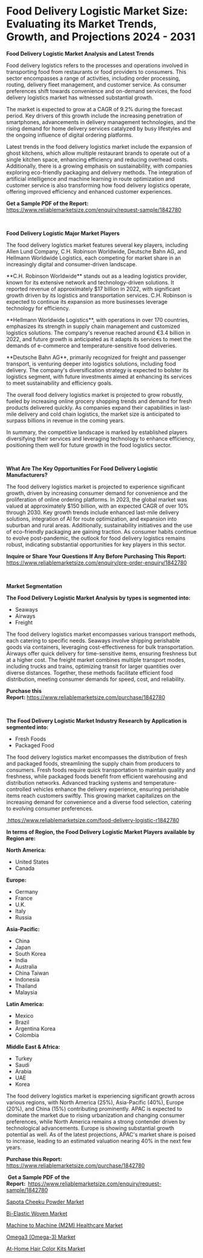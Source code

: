 <p><h1>Food Delivery Logistic Market Size: Evaluating its Market Trends, Growth, and Projections 2024 - 2031</h1></p><p><strong>Food Delivery Logistic Market Analysis and Latest Trends</strong></p>
<p><p>Food delivery logistics refers to the processes and operations involved in transporting food from restaurants or food providers to consumers. This sector encompasses a range of activities, including order processing, routing, delivery fleet management, and customer service. As consumer preferences shift towards convenience and on-demand services, the food delivery logistics market has witnessed substantial growth.</p><p>The market is expected to grow at a CAGR of 9.2% during the forecast period. Key drivers of this growth include the increasing penetration of smartphones, advancements in delivery management technologies, and the rising demand for home delivery services catalyzed by busy lifestyles and the ongoing influence of digital ordering platforms. </p><p>Latest trends in the food delivery logistics market include the expansion of ghost kitchens, which allow multiple restaurant brands to operate out of a single kitchen space, enhancing efficiency and reducing overhead costs. Additionally, there is a growing emphasis on sustainability, with companies exploring eco-friendly packaging and delivery methods. The integration of artificial intelligence and machine learning in route optimization and customer service is also transforming how food delivery logistics operate, offering improved efficiency and enhanced customer experiences.</p></p>
<p><strong>Get a Sample PDF of the Report:&nbsp;</strong> <a href="https://www.reliablemarketsize.com/enquiry/request-sample/1842780?utm_campaign=1550&utm_medium=2&utm_source=Github&utm_content=ia&utm_term=19102024&utm_id=food-delivery-logistic">https://www.reliablemarketsize.com/enquiry/request-sample/1842780</a></p>
<p>&nbsp;</p>
<p><strong>Food Delivery Logistic Major Market Players</strong></p>
<p><p>The food delivery logistics market features several key players, including Allen Lund Company, C.H. Robinson Worldwide, Deutsche Bahn AG, and Hellmann Worldwide Logistics, each competing for market share in an increasingly digital and consumer-driven landscape.</p><p>**C.H. Robinson Worldwide** stands out as a leading logistics provider, known for its extensive network and technology-driven solutions. It reported revenue of approximately $17 billion in 2022, with significant growth driven by its logistics and transportation services. C.H. Robinson is expected to continue its expansion as more businesses leverage technology for efficiency.</p><p>**Hellmann Worldwide Logistics**, with operations in over 170 countries, emphasizes its strength in supply chain management and customized logistics solutions. The company's revenue reached around €3.4 billion in 2022, and future growth is anticipated as it adapts its services to meet the demands of e-commerce and temperature-sensitive food deliveries.</p><p>**Deutsche Bahn AG**, primarily recognized for freight and passenger transport, is venturing deeper into logistics solutions, including food delivery. The company's diversification strategy is expected to bolster its logistics segment, with future investments aimed at enhancing its services to meet sustainability and efficiency goals.</p><p>The overall food delivery logistics market is projected to grow robustly, fueled by increasing online grocery shopping trends and demand for fresh products delivered quickly. As companies expand their capabilities in last-mile delivery and cold chain logistics, the market size is anticipated to surpass billions in revenue in the coming years. </p><p>In summary, the competitive landscape is marked by established players diversifying their services and leveraging technology to enhance efficiency, positioning them well for future growth in the food logistics sector.</p></p>
<p>&nbsp;</p>
<p><strong>What Are The Key Opportunities For Food Delivery Logistic Manufacturers?</strong></p>
<p><p>The food delivery logistics market is projected to experience significant growth, driven by increasing consumer demand for convenience and the proliferation of online ordering platforms. In 2023, the global market was valued at approximately $150 billion, with an expected CAGR of over 10% through 2030. Key growth trends include enhanced last-mile delivery solutions, integration of AI for route optimization, and expansion into suburban and rural areas. Additionally, sustainability initiatives and the use of eco-friendly packaging are gaining traction. As consumer habits continue to evolve post-pandemic, the outlook for food delivery logistics remains robust, indicating substantial opportunities for key players in this sector.</p></p>
<p><strong>Inquire or Share Your Questions If Any Before Purchasing This Report:</strong> <a href="https://www.reliablemarketsize.com/enquiry/pre-order-enquiry/1842780?utm_campaign=1550&utm_medium=2&utm_source=Github&utm_content=ia&utm_term=19102024&utm_id=food-delivery-logistic">https://www.reliablemarketsize.com/enquiry/pre-order-enquiry/1842780</a></p>
<p>&nbsp;</p>
<p><strong>Market Segmentation</strong></p>
<p><strong>The Food Delivery Logistic Market Analysis by types is segmented into:</strong></p>
<p><ul><li>Seaways</li><li>Airways</li><li>Freight</li></ul></p>
<p><p>The food delivery logistics market encompasses various transport methods, each catering to specific needs. Seaways involve shipping perishable goods via containers, leveraging cost-effectiveness for bulk transportation. Airways offer quick delivery for time-sensitive items, ensuring freshness but at a higher cost. The freight market combines multiple transport modes, including trucks and trains, optimizing transit for larger quantities over diverse distances. Together, these methods facilitate efficient food distribution, meeting consumer demands for speed, cost, and reliability.</p></p>
<p><strong>Purchase this Report:&nbsp;</strong><a href="https://www.reliablemarketsize.com/purchase/1842780?utm_campaign=1550&utm_medium=2&utm_source=Github&utm_content=ia&utm_term=19102024&utm_id=food-delivery-logistic">https://www.reliablemarketsize.com/purchase/1842780</a></p>
<p>&nbsp;</p>
<p><strong>The Food Delivery Logistic Market Industry Research by Application is segmented into:</strong></p>
<p><ul><li>Fresh Foods</li><li>Packaged Food</li></ul></p>
<p><p>The food delivery logistics market encompasses the distribution of fresh and packaged foods, streamlining the supply chain from producers to consumers. Fresh foods require quick transportation to maintain quality and freshness, while packaged foods benefit from efficient warehousing and distribution networks. Advanced tracking systems and temperature-controlled vehicles enhance the delivery experience, ensuring perishable items reach customers swiftly. This growing market capitalizes on the increasing demand for convenience and a diverse food selection, catering to evolving consumer preferences.</p></p>
<p><a href="https://www.reliablemarketsize.com/food-delivery-logistic-r1842780?utm_campaign=1550&utm_medium=2&utm_source=Github&utm_content=ia&utm_term=19102024&utm_id=food-delivery-logistic">&nbsp;https://www.reliablemarketsize.com/food-delivery-logistic-r1842780</a></p>
<p><strong>In terms of Region, the Food Delivery Logistic Market Players available by Region are:</strong></p>
<p>
    <p> <strong> North America: </strong>
        <ul>
            <li>United States</li>
            <li>Canada</li>
        </ul>
        </p> 
    <p> <strong> Europe: </strong>
        <ul>
            <li>Germany</li>
            <li>France</li>
            <li>U.K.</li>
            <li>Italy</li>
            <li>Russia</li>
        </ul>
        </p> 
    <p> <strong> Asia-Pacific: </strong>
        <ul>
            <li>China</li>
            <li>Japan</li>
            <li>South Korea</li>
            <li>India</li>
            <li>Australia</li>
            <li>China Taiwan</li>
            <li>Indonesia</li>
            <li>Thailand</li>
            <li>Malaysia</li>
        </ul>
        </p> 
    <p> <strong> Latin America: </strong>
        <ul>
            <li>Mexico</li>
            <li>Brazil</li>
            <li>Argentina Korea</li>
            <li>Colombia</li>
        </ul>
        </p> 
    <p> <strong> Middle East & Africa: </strong>
        <ul>
            <li>Turkey</li>
            <li>Saudi</li>
            <li>Arabia</li>
            <li>UAE</li>
            <li>Korea</li>
        </ul>
    </p>
    </p>
<p><p>The food delivery logistics market is experiencing significant growth across various regions, with North America (25%), Asia-Pacific (40%), Europe (20%), and China (15%) contributing prominently. APAC is expected to dominate the market due to rising urbanization and changing consumer preferences, while North America remains a strong contender driven by technological advancements. Europe is showing substantial growth potential as well. As of the latest projections, APAC's market share is poised to increase, leading to an estimated valuation nearing 40% in the next few years.</p></p>
<p><strong>Purchase this Report: </strong><a href="https://www.reliablemarketsize.com/purchase/1842780?utm_campaign=1550&utm_medium=2&utm_source=Github&utm_content=ia&utm_term=19102024&utm_id=food-delivery-logistic">https://www.reliablemarketsize.com/purchase/1842780</a></p>
<p>&nbsp;<strong>Get a Sample PDF of the Report:&nbsp;&nbsp;</strong><a href="https://www.reliablemarketsize.com/enquiry/request-sample/1842780?utm_campaign=1550&utm_medium=2&utm_source=Github&utm_content=ia&utm_term=19102024&utm_id=food-delivery-logistic">https://www.reliablemarketsize.com/enquiry/request-sample/1842780</a></p>
<p><strong></strong></p>
<p><p><a href="https://www.linkedin.com/pulse/global-perspectives-sapota-cheeku-powder-market-trends-forecast-0fhgf?utm_campaign=1550&utm_medium=2&utm_source=Github&utm_content=ia&utm_term=19102024&utm_id=food-delivery-logistic">Sapota Cheeku Powder Market</a></p><p><a href="https://www.linkedin.com/pulse/global-bi-elastic-woven-market-focus-application-end-use-industry-7kgsf?utm_campaign=1550&utm_medium=2&utm_source=Github&utm_content=ia&utm_term=19102024&utm_id=food-delivery-logistic">Bi-Elastic Woven Market</a></p><p><a href="https://github.com/rebbeccawac8w/Market-Research-Report-List-1/blob/main/machine-to-machine-m2m-healthcare-market.md?utm_campaign=1550&utm_medium=2&utm_source=Github&utm_content=ia&utm_term=19102024&utm_id=food-delivery-logistic">Machine to Machine (M2M) Healthcare Market</a></p><p><a href="https://github.com/ChiragRp1/Market-Research-Report-List-6/blob/main/omega3-omega-3-market.md?utm_campaign=1550&utm_medium=2&utm_source=Github&utm_content=ia&utm_term=19102024&utm_id=food-delivery-logistic">Omega3 (Omega-3) Market</a></p><p><a href="https://www.linkedin.com/pulse/exploring-at-home-hair-color-kits-market-dynamics-revenue-analysis-ub1cf?utm_campaign=1550&utm_medium=2&utm_source=Github&utm_content=ia&utm_term=19102024&utm_id=food-delivery-logistic">At-Home Hair Color Kits Market</a></p></p>